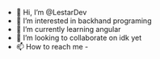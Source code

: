 - 👋 Hi, I’m @LestarDev
- 👀 I’m interested in backhand programing
- 🌱 I’m currently learning angular
- 💞️ I’m looking to collaborate on idk yet
- 📫 How to reach me -

<!---
LestarDev/LestarDev is a ✨ special ✨ repository because its `README.md` (this file) appears on your GitHub profile.
You can click the Preview link to take a look at your changes.
--->

